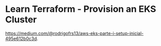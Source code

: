 # Learn Terraform - Provision an EKS Cluster

https://medium.com/@rodrigofrs13/aws-eks-parte-i-setup-inicial-495e612b0c3d.
